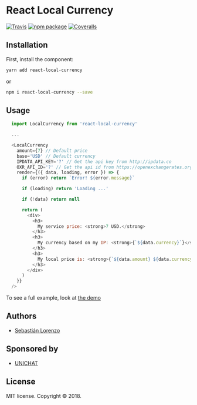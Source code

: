 
# React Local Currency

[![Travis][build-badge]][build] [![npm package][npm-badge]][npm] [![Coveralls][codecov-badge]][codecov]


## Installation

First, install the component:

```bash
yarn add react-local-currency
```
or
```bash
npm i react-local-currency --save
```

## Usage

```js
  import LocalCurrency from 'react-local-currency'

  ...

  <LocalCurrency
    amount={7} // Default price
    base='USD' // Default currency
    IPDATA_API_KEY='?' // Get the api key from http://ipdata.co
    OXR_API_ID='?' // Get the api id from https://openexchangerates.org
    render={({ data, loading, error }) => {
      if (error) return `Error! ${error.message}`

      if (loading) return 'Loading ...'

      if (!data) return null

      return (
        <div>
          <h3>
            My service price: <strong>7 USD.</strong>
          </h3>
          <h3>
            My currency based on my IP: <strong>{`${data.currency}`}</strong>
          </h3>
          <h3>
            My local price is: <strong>{`${data.amount} ${data.currency}`}</strong>
          </h3>
        </div>
      )
    }}
  />
```

To see a full example, look at [the demo](https://react-local-currency.unichat.io)

## Authors

- [Sebastián Lorenzo](https://github.com/slorenzo)

## Sponsored by

- [UNICHAT](https://unichat.io)

## License

MIT license. Copyright © 2018.

[build-badge]: https://travis-ci.org/unichat-io/react-local-currency.svg?branch=master
[build]: https://travis-ci.org/unichat-io/react-local-currency

[npm-badge]: https://img.shields.io/npm/v/react-local-currency.svg
[npm]: https://www.npmjs.org/package/react-local-currency

[codecov-badge]: https://codecov.io/gh/unichat-io/react-local-currency/branch/master/graph/badge.svg
[codecov]: https://codecov.io/gh/unichat-io/react-local-currency

